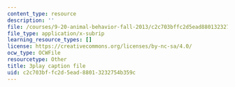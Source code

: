 ```yaml
---
content_type: resource
description: ''
file: /courses/9-20-animal-behavior-fall-2013/c2c703bffc2d5ead88013232754b359c_472227.vtt
file_type: application/x-subrip
learning_resource_types: []
license: https://creativecommons.org/licenses/by-nc-sa/4.0/
ocw_type: OCWFile
resourcetype: Other
title: 3play caption file
uid: c2c703bf-fc2d-5ead-8801-3232754b359c
---
```


